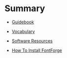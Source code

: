 # Summary

* [Guidebook](README.md)

* [Vocabulary](guidebook/vocabulary.md)
* [Software Resources](guidebook/software.md)
* [How To Install FontForge](guidebook/how_to_install_fontforge.md)


